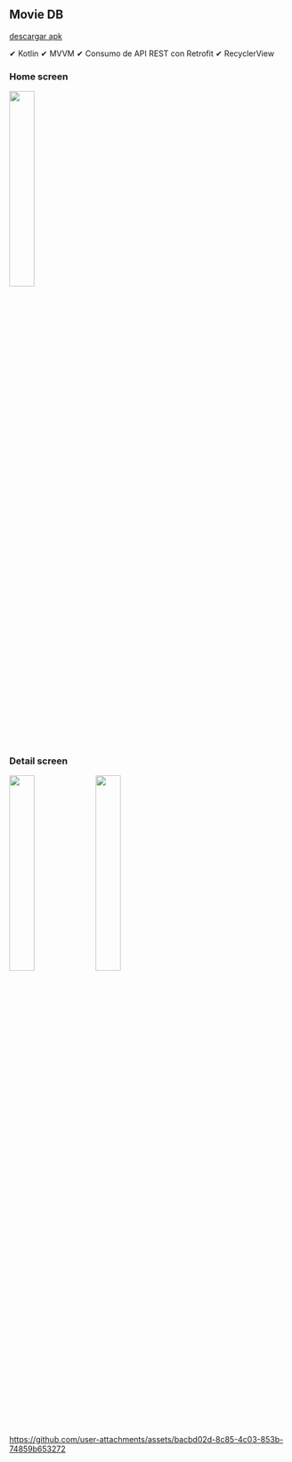 ## Movie DB

[descargar apk](https://github.com/mica-reyes/MovieDB/blob/main/app-release.apk)

✔ Kotlin
✔ MVVM
✔ Consumo de API REST con Retrofit
✔ RecyclerView

### Home screen
<img src=https://github.com/user-attachments/assets/7938dcd6-6d1e-4ea0-b9bb-b9beb7df3fb7 width=30% height=30%> 

### Detail screen
<img src= https://github.com/user-attachments/assets/771a2a8c-fd93-40db-89e3-1a0bce57fe96 width=30% height=30%> 

<img src=https://github.com/user-attachments/assets/ada11264-f1be-47e0-b3dc-75d271bd2a4d width=30% height=30%> 

https://github.com/user-attachments/assets/bacbd02d-8c85-4c03-853b-74859b653272

